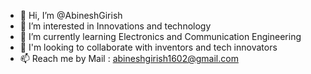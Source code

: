 - 👋 Hi, I’m @AbineshGirish
- 👀 I’m interested in Innovations and technology
- 🌱 I’m currently learning Electronics and Communication Engineering
- 💞️ I'm looking to collaborate with inventors and tech innovators
- 📫 Reach me by Mail : abineshgirish1602@gmail.com

<!---
AbineshGirish/AbineshGirish is a ✨ special ✨ repository because its `README.md` (this file) appears on your GitHub profile.
You can click the Preview link to take a look at your changes.
--->
